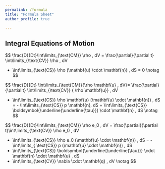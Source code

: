 ```yaml
---
permalink: /formula
title: "Formula Sheet"
author_profile: true

---
```


## Integral Equations of Motion 

$$ 
\frac{D}{Dt}\int\limits_{\text{CM}} \rho \, dV = \frac{\partial}{\partial t}
\int\limits_{\text{CV}} \rho \, dV 
+ \int\limits_{\text{CS}} \rho (\mathbf{u} \cdot \mathbf{n}) \, dS = 0 \notag
$$

$$
\frac{D}{Dt} \int\limits_{\text{CM}}{\rho \mathbf{u} \, dV}= \frac{\partial}{\partial t}
\int\limits_{\text{CV}} { \rho \mathbf{u}} \, dV 
+ \int\limits_{\text{CS}} \rho \mathbf{u} (\mathbf{u} \cdot \mathbf{n}) \, dS 
= - \int\limits_{\text{CS}} p  \mathbf{n}\, dS + \int\limits_{\text{CS}} \boldsymbol{\underline{\underline{\tau}}} \cdot \mathbf{n} \, dS \notag
$$

$$
\frac{D}{Dt}\int\limits_{\text{CM}} \rho e_0 \, dV
= \frac{\partial}{\partial t}\int\limits_{\text{CV}} \rho e_0 \, dV 
+ \int\limits_{\text{CS}} \rho e_0 (\mathbf{u} \cdot \mathbf{n}) \, dS
= - \int\limits_{ \text{CS}} p (\mathbf{u} \cdot \mathbf{n}) \, dS 
+ \int\limits_{\text{CS}} \boldsymbol{\underline{\underline{\tau}}} \cdot \mathbf{n} \cdot \mathbf{u} \, dS 
+ \int\limits_{\text{CV}} \nabla \cdot \mathbf{q} \, dV \notag
$$
